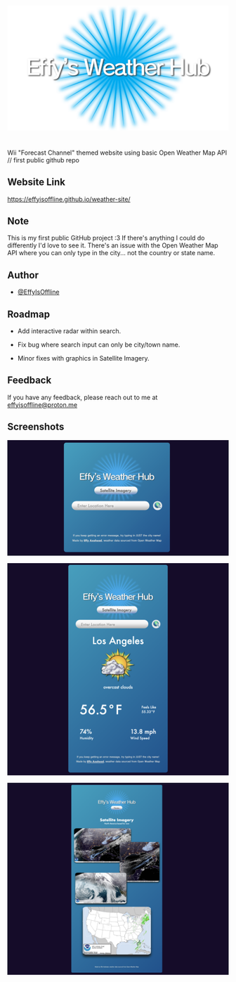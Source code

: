 ![Logo](https://github.com/EffyIsOffline/weather-site/blob/a28d7d923b9a23f8cf1fd7d4b48b8bdb6a8c7834/img/logo.png?raw=true)

#
Wii "Forecast Channel" themed website using basic Open Weather Map API // first public github repo

## Website Link

https://effyisoffline.github.io/weather-site/



## Note

This is my first public GitHub project :3 If there's anything I could do differently I'd love to see it. There's an issue with the Open Weather Map API where you can only type in the city... not the country or state name.
## Author

- [@EffyIsOffline](https://www.github.com/effyisoffline)


## Roadmap

- Add interactive radar within search.

- Fix bug where search input can only be city/town name.

- Minor fixes with graphics in Satellite Imagery.


## Feedback

If you have any feedback, please reach out to me at effyisoffline@proton.me


## Screenshots

![Home Screenshot](https://github.com/EffyIsOffline/weather-site/blob/main/screenshots/home.png?raw=true)

![Search Result Screenshot](https://github.com/EffyIsOffline/weather-site/blob/main/screenshots/weather.png?raw=true)

![Imagery Screenshot](https://github.com/EffyIsOffline/weather-site/blob/main/screenshots/satellite.png?raw=true)




